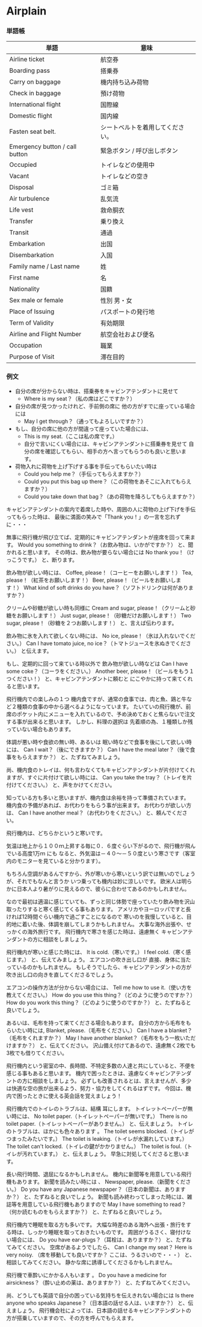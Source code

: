 # Airplain

### 単語帳
| 単語 | 意味 |
| --- | --- |
| Airline ticket | 航空券 |
| Boarding pass | 搭乗券 |
| Carry on baggage | 機内持ち込み荷物 |
| Check in baggage | 預け荷物 |
| International flight | 国際線 |
| Domestic flight | 国内線 |
| Fasten seat belt. | シートベルトを着用してください。 |
| Emergency button / call button | 緊急ボタン / 呼び出しボタン |
| Occupied | トイレなどの使用中 |
| Vacant | トイレなどの空き |
| Disposal | ゴミ箱 |
| Air turbulence | 乱気流 |
| Life vest | 救命胴衣 |
| Transfer | 乗り換え |
| Transit | 通過 |
| Embarkation | 出国 |
| Disembarkation | 入国 |
| Family name / Last name | 姓 |
| First name | 名 |
| Nationality | 国籍 |
| Sex male or female | 性別 男・女 |
| Place of Issuing | パスポートの発行地 |
| Term of Validity | 有効期限 |
| Airline and Flight Number | 航空会社および便名 |
| Occupation | 職業 |
| Purpose of Visit | 滞在目的 |


### 例文
* 自分の席が分からない時は、搭乗券をキャビンアテンダントに見せて
    * Where is my seat？（私の席はどこですか？）
* 自分の席が見つかったけれど、手前側の席に 他の方がすでに座っている場合には
    * May I get through？（通ってもよろしいですか？）
* もし、自分の席に他の方が間違って座っていた場合には、
    * This is my seat.（ここは私の席です。）
    * 自分で言いにくい場合には、キャビンアテンダントに搭乗券を見せて 自分の席を確認してもらい、相手の方へ言ってもらうのも良いと思います。
* 荷物入れに荷物を上げ下げする事を手伝ってもらいたい時は
    * Could you help me？（手伝ってもらえますか？）
    * Could you put this bag up there？（この荷物をあそこに入れてもらえますか？）
    * Could you take down that bag？（あの荷物を降ろしてもらえますか？）

キャビンアテンダントの案内で着席した時や、周囲の人に荷物の上げ下げを手伝ってもらった時は、
最後に満面の笑みで「Thank you！」の一言を忘れずに・・・

無事に飛行機が飛び立てば、定期的にキャビンアテンダントが座席を回って来ます。
Would you something to drink？（お飲み物は、いかがですか？）
と、聞かれると思います。
その時は、飲み物が要らない場合には
No thank you！（けっこうです。）
と、断ります。

飲み物が欲しい時には、
Coffee, please！（コーヒーをお願いします！）
Tea, please！（紅茶をお願いします！）
Beer, please！（ビールをお願いします！）
What kind of soft drinks do you have？（ソフトドリンクは何がありますか？）

クリームや砂糖が欲しい時も同様に
Cream and sugar, please！（クリームと砂糖をお願いします！）
Just sugar, please！（砂糖だけお願いします！）
Two sugar, please！（砂糖を２つお願いします！）
と、言えば伝わります。

飲み物に氷を入れて欲しくない時には、
No ice, please！（氷は入れないでください。）
Can I have tomato juice, no ice？（トマトジュースを氷ぬきでください。）
と伝えます。

もし、定期的に回って来ている時以外で 飲み物が欲しい時などは
Can I have some coke？（コーラをください。）
Another beer, please！（ビールをもう１つください！）
と、キャビンアテンダントに頼むと にこやかに持って来てくれると思います。


飛行機内での楽しみの１つ 機内食ですが、通常の食事では、肉と魚、鶏と牛など２種類の食事の中から選べるようになっています。
たいていの飛行機が、前席のポケット内にメニューを入れているので、予め決めておくと焦らないで注文する事が出来ると思います。
しかし、料理の選択は 先着順の為、１種類しか残っていない場合もあります。

体調が悪い時や食欲の無い時、あるいは 眠い時などで食事を後にして欲しい時には、
Can I wait？（後にできますか？）
Can I have the meal later？（後で食事をもらえますか？）
と、たずねてみましょう。

尚、機内食のトレイは、何も言わなくてもキャビンアテンダントが片付けてくれますが、すぐに片付けて欲しい時には、
Can you take the tray？（トレイを片付けてください。）
と、声をかけてください。

知っている方も多いと思いますが、機内食は余裕を持って準備されています。
機内食の予備があれば、お代わりをもらう事が出来ます。
お代わりが欲しい方は、
Can I have another meal？（お代わりをください。）
と、頼んでください。


飛行機内は、どちらかというと寒いです。

気温は地上から１００ｍ上昇する毎に０．６度ぐらい下がるので、飛行機が飛んでいる高度1万ｍ
にも なると、外気温は－４０～－５０度という寒さです（客室内のモニターを見ていると分かります）。

もちろん空調があるんですから、外が寒いから寒いという訳では無いのでしょうが、それでもなんと言うか
いつ乗っても機内は妙に涼しいです。
欧米人は明らかに日本人より暑がりに見えるので、彼らに合わせてあるのかもしれません。

なので最初は適温に感じていても、ずっと同じ体勢で座っていたり飲み物を沢山取ったりすると寒く感じてくる事もあります。
アメリカやヨーロッパですと長ければ12時間ぐらい機内で過ごすことになるので
寒いのを我慢していると、目的地に着いた後、体調を崩してしまうかもしれません。
大事な海外出張や、せっかくの海外旅行です。
飛行機内で寒さを感じた時は、遠慮無く キャビンアテンダントの方に相談をしましょう。

飛行機内が寒いと感じた時には、
It is cold.（寒いです。）
I feel cold.（寒く感じます。）
と、伝えてみましょう。
エアコンの吹き出し口が 直接、身体に当たっているのかもしれません。
もしそうでしたら、キャビンアテンダントの方が吹き出し口の向きを直してくださるでしょう。

エアコンの操作方法が分からない場合には、
Tell me how to use it.（使い方を教えてください。）
How do you use this thing？（どのように使うのですか？）
How do you work this thing？（どのように使うのですか？）
と、たずねると良いでしょう。

あるいは、毛布を持って来てくださる場合もあります。
自分の方から毛布をもらいたい時には,
Blanket, please.（毛布をください。）
Can I have a blanket？（毛布をくれますか？）
May I have another blanket？（毛布をもう一枚いただけますか？）
と、伝えてください。
沢山備え付けてあるので、遠慮無く2枚でも3枚でも借りてください。



飛行機内という密室の中、長時間、不特定多数の人達と共にしていると、不便を感じる事もあると思います。
機内で困ったときは、遠慮なくキャビンアテンダントの方に相談をしましょう。
必ずしも改善されるとは、言えませんが、多少は快適な空の旅が出来るよう、努力・協力をしてくれるはずです。
今回は、機内で困ったときに使える英会話を覚えましょう！

飛行機内でのトイレのトラブルは、結構 耳にします。
トイレットペーパーが無い時には、
No toilet paper.（トイレットペーパーが無いです。）
There is no toilet paper.（トイレットペーパーがありません。）
と、伝えましょう。
トイレのトラブルは、ほかにも色々あります
。 The toilet seems blocked.（トイレがつまったみたいです。）
The toilet is leaking.（トイレが水漏れしています。）
The toilet can't locked.（トイレの鍵がかかりません。）
The toilet is foul.（トイレが汚れています。）
と、伝えましょう。
早急に対処してくださると思います。

長い飛行時間、退屈になるかもしれません。
機内に新聞等を用意している飛行機もあります。
新聞を読みたい時には
、 Newspaper, please.（新聞をください。）
Do you have any Japanese newspaper？（日本の新聞は、ありますか？）
と、たずねると良いでしょう。
新聞も読み終わってしまった時には、雑誌等を用意している飛行機もありますので
May I have something to read？（何か読むものをもらえますか？）
と、たずねると良いでしょう。

飛行機内で睡眠を取る方も多いです。
大幅な時差のある海外へ出張・旅行をする時は、しっかり睡眠を取っておきたいものです。
周囲がうるさく、寝付けない場合には、
Do you have ear-plugs？（耳栓は、ありますか？）
と、たずねてみてください。
空席があるようでしたら、
Can I change my seat？ Here is very noisy.
（席を移動しても良いですか？ ここは、うるさいので・・・）
と、相談してみてください。
静かな席に誘導してくださるかもしれません。

飛行機で車酔いにかかる人もいます
。 Do you have a medicine for airsickness？（酔い止めの薬は、ありますか？）
と、たずねてみてください。

尚、どうしても英語で自分の困っている気持ちを伝えきれない場合には
Is there anyone who speaks Japanese？（日本語の話せる人は、いますか？）
と、伝えましょう。
飛行機会社によっては、日本語の話せるキャビンアテンダントの方が搭乗していますので、その方を呼んでもらえます。
